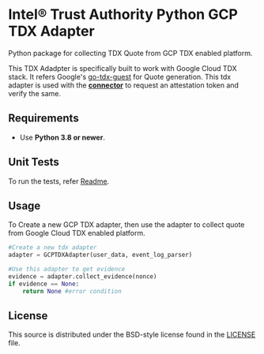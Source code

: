 # Intel® Trust Authority Python GCP TDX Adapter

Python package for collecting TDX Quote from GCP TDX enabled platform.

This TDX Adadpter is specifically built to work with Google Cloud TDX stack. It refers Google's [go-tdx-guest](https://github.com/google/go-tdx-guest/tree/main) for Quote generation. This tdx adapter is used with the [**connector**](../../connector/README.md) to request an attestation token and verify the same. 

## Requirements

- Use **Python 3.8 or newer**.

## Unit Tests
To run the tests, refer [Readme](../../../test/README.md).

## Usage

To Create a new GCP TDX adapter, then use the adapter to collect quote from Google Cloud TDX enabled platform.

```python
#Create a new tdx adapter
adapter = GCPTDXAdapter(user_data, event_log_parser)

#Use this adapter to get evidence
evidence = adapter.collect_evidence(nonce)
if evidence == None:
    return None #error condition
```

## License

This source is distributed under the BSD-style license found in the [LICENSE](../../../LICENSE)
file.